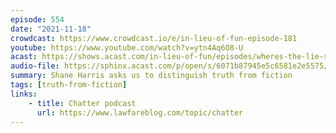 ```yaml
---
episode: 554
date: "2021-11-18"
crowdcast: https://www.crowdcast.io/e/in-lieu-of-fun-episode-181
youtube: https://www.youtube.com/watch?v=ytn4Aq6O8-U
acast: https://shows.acast.com/in-lieu-of-fun/episodes/wheres-the-lie-shane-harris
audio-file: https://sphinx.acast.com/p/open/s/6071b87945e5c6581e2e5575/e/61a54c1ea6ef0600138ca723/media.mp3
summary: Shane Harris asks us to distinguish truth from fiction
tags: [truth-from-fiction]
links:
    - title: Chatter podcast
      url: https://www.lawfareblog.com/topic/chatter
---
```

